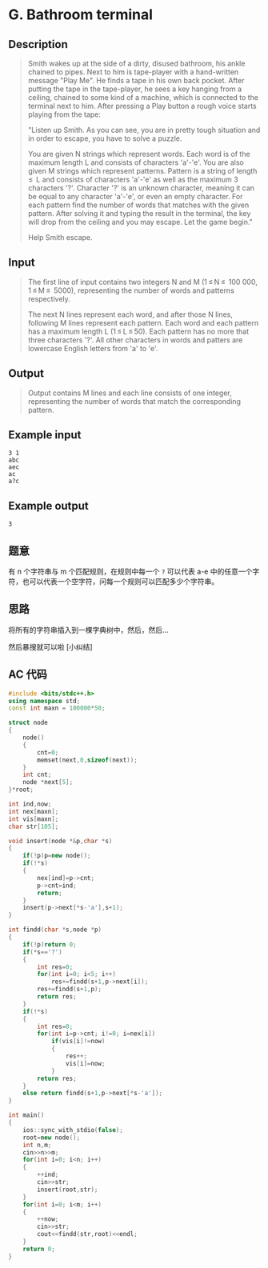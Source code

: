 # G. Bathroom terminal

## **Description**

> Smith wakes up at the side of a dirty, disused bathroom, his ankle chained to pipes. Next to him is tape-player with a hand-written message "Play Me". He finds a tape in his own back pocket. After putting the tape in the tape-player, he sees a key hanging from a ceiling, chained to some kind of a machine, which is connected to the terminal next to him. After pressing a Play button a rough voice starts playing from the tape:
>
> "Listen up Smith. As you can see, you are in pretty tough situation and in order to escape, you have to solve a puzzle.
>
> You are given N strings which represent words. Each word is of the maximum length L and consists of characters 'a'-'e'. You are also given M strings which represent patterns. Pattern is a string of length  ≤  L and consists of characters 'a'-'e' as well as the maximum 3 characters '?'. Character '?' is an unknown character, meaning it can be equal to any character 'a'-'e', or even an empty character. For each pattern find the number of words that matches with the given pattern. After solving it and typing the result in the terminal, the key will drop from the ceiling and you may escape. Let the game begin."
>
> Help Smith escape.



## **Input**

> The first line of input contains two integers N and M (1 ≤ N ≤  100 000, 1 ≤ M ≤  5000), representing the number of words and patterns respectively.
>
> The next N lines represent each word, and after those N lines, following M lines represent each pattern. Each word and each pattern has a maximum length L (1 ≤ L ≤ 50). Each pattern has no more that three characters '?'. All other characters in words and patters are lowercase English letters from 'a' to 'e'.



## **Output**

> Output contains M lines and each line consists of one integer, representing the number of words that match the corresponding pattern.



## **Example input**

    3 1
    abc
    aec
    ac
    a?c



## **Example output**

    3



## **题意**

有 n 个字符串与 m 个匹配规则，在规则中每一个 `?` 可以代表 a-e 中的任意一个字符，也可以代表一个空字符，问每一个规则可以匹配多少个字符串。



## **思路**

将所有的字符串插入到一棵字典树中，然后，然后...

然后暴搜就可以啦 [小纠结]



## **AC 代码**

```cpp
#include <bits/stdc++.h>
using namespace std;
const int maxn = 100000*50;

struct node
{
    node()
    {
        cnt=0;
        memset(next,0,sizeof(next));
    }
    int cnt;
    node *next[5];
}*root;

int ind,now;
int nex[maxn];
int vis[maxn];
char str[105];

void insert(node *&p,char *s)
{
    if(!p)p=new node();
    if(!*s)
    {
        nex[ind]=p->cnt;
        p->cnt=ind;
        return;
    }
    insert(p->next[*s-'a'],s+1);
}

int findd(char *s,node *p)
{
    if(!p)return 0;
    if(*s=='?')
    {
        int res=0;
        for(int i=0; i<5; i++)
            res+=findd(s+1,p->next[i]);
        res+=findd(s+1,p);
        return res;
    }
    if(!*s)
    {
        int res=0;
        for(int i=p->cnt; i!=0; i=nex[i])
            if(vis[i]!=now)
            {
                res++;
                vis[i]=now;
            }
        return res;
    }
    else return findd(s+1,p->next[*s-'a']);
}

int main()
{
    ios::sync_with_stdio(false);
    root=new node();
    int n,m;
    cin>>n>>m;
    for(int i=0; i<n; i++)
    {
        ++ind;
        cin>>str;
        insert(root,str);
    }
    for(int i=0; i<m; i++)
    {
        ++now;
        cin>>str;
        cout<<findd(str,root)<<endl;
    }
    return 0;
}
```

